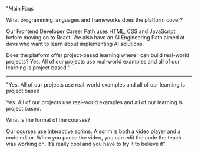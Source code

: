 "Main Faqs

What programming languages and frameworks does the platform cover?

 Our Frontend Developer Career Path uses HTML, CSS and JavaScript before moving on to React. We also have an AI Engineering Path aimed at devs who want to learn about implementing AI solutions.

 Does the platform offer project-based learning where I can build real-world projects? Yes. All of our projects use real-world examples and all of our learning is project based."

---

"Yes. All of our projects use real-world examples and all of our learning is project based

Yes. All of our projects use real-world examples and all of our learning is project based.

What is the format of the courses?

Our courses use interactive scrims. A scrim is both a video player and a code editor. When you pause the video, you can edit the code the teach was working on. It’s really cool and you have to try it to believe it"
